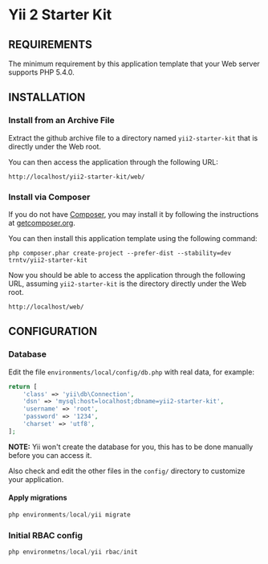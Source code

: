 Yii 2 Starter Kit
================================


REQUIREMENTS
------------

The minimum requirement by this application template that your Web server supports PHP 5.4.0.


INSTALLATION
------------

### Install from an Archive File

Extract the github archive file to a directory named `yii2-starter-kit` that is directly under the Web root.

You can then access the application through the following URL:

~~~
http://localhost/yii2-starter-kit/web/
~~~


### Install via Composer

If you do not have [Composer](http://getcomposer.org/), you may install it by following the instructions
at [getcomposer.org](http://getcomposer.org/doc/00-intro.md#installation-nix).

You can then install this application template using the following command:

~~~
php composer.phar create-project --prefer-dist --stability=dev trntv/yii2-starter-kit
~~~

Now you should be able to access the application through the following URL, assuming `yii2-starter-kit` is the directory
directly under the Web root.

~~~
http://localhost/web/
~~~


CONFIGURATION
-------------

### Database

Edit the file `environments/local/config/db.php` with real data, for example:

```php
return [
    'class' => 'yii\db\Connection',
    'dsn' => 'mysql:host=localhost;dbname=yii2-starter-kit',
    'username' => 'root',
    'password' => '1234',
    'charset' => 'utf8',
];
```

**NOTE:** Yii won't create the database for you, this has to be done manually before you can access it.

Also check and edit the other files in the `config/` directory to customize your application.

#### Apply migrations

```php
php environments/local/yii migrate
```

### Initial RBAC config

```php
php environmetns/local/yii rbac/init
```
